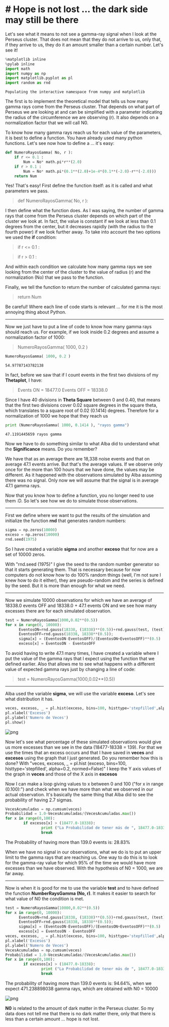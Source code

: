 # # Hope is not lost ... the dark side may still be there

Let's see what it means to not see a gamma-ray signal when I look at the Perseus cluster. That does not mean that they do not arrive to us, only that, if they arrive to us, they do it an amount smaller than a certain number. Let's see it!


```python
%matplotlib inline
%pylab inline
import math
import numpy as np
import matplotlib.pyplot as pl
import random as rnd
```

    Populating the interactive namespace from numpy and matplotlib


The first is to implement the theoretical model that tells us how many gamma rays come from the Perseus cluster. That depends on what part of Perseus we are looking at and can be simplified with a parameter indicating the radius of the circumference we are observing (r). It also depends on a normalization factor that we will call N0.

To know how many gamma rays reach us for each value of the parameters, it is best to define a function. You have already used many python functions. Let's see now how to define a ... it's easy:


```python
def NumeroRayosGamma( No, r ):
    if r <= 0.1 :
        Num = No* math.pi*r**(2.0)
    if r > 0.1 :
        Num = No* math.pi*(0.1**(2.0)+1e-4*(0.1**(-2.0)-r**(-2.0)))
    return Num
```

Yes! That's easy!
First define the function itself: as it is called and what parameters we pass.

> def NumeroRayosGamma( No, r ):

I then define what the function does. As I was saying, the number of gamma rays that come from the Perseus cluster depends on which part of the cluster we look at. In fact, the value is constant if we look at less than 0.1 degrees from the center, but it decreases rapidly (with the radius to the fourth power) if we look
further away. To take into account the two options we used the **if** condition:

> if r <= 0.1 :

> if r > 0.1 :

And within each condition we calculate how many gamma rays we see looking from the center of the cluster to the value of radius (r) and the normalization (No) that we pass to the function.

Finally, we tell the function to return the number of calculated gamma rays:

> return Num

Be careful! Where each line of code starts is relevant ... for me it is the most annoying thing about Python.

--------------

Now we just have to put a line of code to know how many gamma rays should reach us. For example, if we look inside 0.2 degrees and assume a normalization factor of 1000:

> NumeroRayosGamma( 1000, 0.2 )


```python
NumeroRayosGamma( 1000, 0.2 )
```




    54.97787143782138



In fact, before we saw that if I count events in the first two divisions of my **Thetaplot**, I have:

> Events ON = 18477.0
> Events OFF = 18338.0

Since I have 40 divisions in **Theta Square** between 0 and 0.40, that means that the first two divisions cover 0.02 square degrees in the square theta, which translates to a square root of 0.02 (0.1414) degrees. Therefore for a normalization of 1000 we hope that they reach us

```python
print (NumeroRayosGamma( 1000, 0.1414 ), "rayos gamma")
```

    47.1191445659 rayos gamma


Now we have to do something similar to what Alba did to understand what the **Significance** means. Do you remember?

We have that as an average there are 18,338 noise events and that on average 47.1 events arrive. But that's the average values. If we observe only once for the more than 100 hours that we have done, the values may be different. As it happened with the observations simulated by Alba assuming there was no signal. Only now we will assume that the signal is in average 47.1 gamma rays.

Now that you know how to define a function, you no longer need to use them :D. So let's see how we do to simulate those observations.

-------

First we define where we want to put the results of the simulation and initialize the function **rnd** that generates random numbers:

```python
sigma = np.zeros(10000)
exceso = np.zeros(10000)
rnd.seed(1975)
```

So I have created a variable **sigma** and another **exceso** that for now are a set of 10000 zeros.

With "rnd.seed (1975)" I give the seed to the random number generator so that it starts generating them. That is necessary because for now computers do not know how to do 100% random things (well, I'm not sure I knew how to do it either), they are pseudo-random and the series is defined by the seed. But it is more than enough for what we need.

----------

Now we simulate 10000 observations for which we have an average of 18338.0 events OFF and 18338.0 + 47.1 events ON and we see how many excesses there are for each simulated observation.



```python
test = NumeroRayosGamma(1000,0.02**(0.5))
for x in range(0, 10000):
      EventosON=rnd.gauss(18338, (18338)**(0.5))+rnd.gauss(test, (test)**(0.5));
      EventosOFF=rnd.gauss(18338, 18338**(0.5));
      sigma[x] = (EventosON-EventosOFF)/(EventosON+EventosOFF)**(0.5)
      exceso[x] = EventosON - EventosOFF
```

To avoid having to write 47.1 many times, I have created a variable where I put the value of the gamma rays that I expect using the function that we defined earlier. Also that allows me to see what happens with a different value of expected gamma rays just by changing a line of code:

> test = NumeroRayosGamma(1000,0.02**(0.5))

----------

Alba used the variable **sigma**, we will use the variable **exceso**. Let's see what distribution it has.


```python
veces, excesos, _ = pl.hist(exceso, bins=100, histtype='stepfilled',alpha=0.2, normed=False)
pl.xlabel('Excesos')
pl.ylabel('Numero de Veces')
pl.show()
```


![png](night_3_4_files/night_3_4_13_0.png)


Now let's see what percentage of these simulated observations would give us more excesses than we see in the data (18477-18338 = 139). For that we use the times that an excess occurs and that I have saved in **veces** and **excesos** using the graph that I just generated. Do you remember how this is done? With "veces, excesos, _ = pl.hist (exceso, bins=100, histtype='stepfilled', alpha=0.2, normed=False)" I keep the Y axis values of the graph in **veces** and those of the X axis in **excesos**

Now I can make a loop giving values ​​to x between 0 and 100 ("for x in range (0.100):") and check when we have more than what we observed in our actual observation. It's basically the same thing that Alba did to see the probability of having 2.7 sigmas.


```python
VecesAcumuladas = np.cumsum(veces)
Probabilidad = 1.0-VecesAcumuladas/(VecesAcumuladas.max())
for x in range(0,100):
        if excesos[x] > (18477.0-18338):
                print ("La Probabilidad de tener más de ", 18477.0-18338, "eventos es: ", Probabilidad[x]*100, "%")
                break
```

The Probability of having more than 139.0 events is: 28.83%

When we have no signal in our observations, what we do is to put an upper limit to the gamma rays that are reaching us. One way to do this is to look for the gamma-ray value for which 95% of the time we would have more excesses than we have observed. With the hypothesis of N0 = 1000, we are far away.

------

Now is when it is good for me to use the variable **test** and to have defined the function **NumberRaysGamma (No, r)**. It makes it easier to search for what value of N0 the condition is met.

```python
test = NumeroRayosGamma(10000,0.02**(0.5))
for x in range(0, 10000):
      EventosON=rnd.gauss(18338, (18338)**(0.5))+rnd.gauss(test, (test)**(0.5));
      EventosOFF=rnd.gauss(18338, 18338**(0.5));
      sigma[x] = (EventosON-EventosOFF)/(EventosON+EventosOFF)**(0.5)
      exceso[x] = EventosON - EventosOFF
veces, excesos, _ = pl.hist(exceso, bins=100, histtype='stepfilled',alpha=0.2, normed=False)
pl.xlabel('Excesos')
pl.ylabel('Numero de Veces')
VecesAcumuladas = np.cumsum(veces)
Probabilidad = 1.0-VecesAcumuladas/(VecesAcumuladas.max())
for x in range(0,100):
        if excesos[x] > (18477.0-18338):
                print ("La Probabilidad de tener más de ", 18477.0-18338, "eventos es: ", Probabilidad[x]*100, "%, cuando esperamos ", test, "rayos gamma, que se obtienen con N0 = ",10000)
                break
```

The probability of having more than 139.0 events is: 94.64%, when we expect 471.238898038 gamma rays, which are obtained with N0 = 10000


![png](night_3_4_files/night_3_4_17_1.png)

**N0** is related to the amount of dark matter in the Perseus cluster. So my data does not tell me that there is no dark matter there, only that there is less than a certain amount ... hope is not lost.
